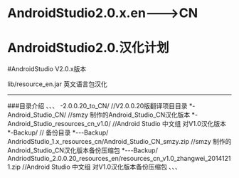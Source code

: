 # AndroidStudio2.0.x.en--->CN
# AndroidStudio2.0.汉化计划


#AndroidStudio V2.0.x版本

 lib/resource_en.jar 英文语言包汉化


---
###目录介绍
、、、
-2.0.0.20_to_CN/                            //V2.0.0.20版翻译项目目录
*-Android_Studio_CN/                         //smzy 制作的Android_Studio_CN汉化版本
*-Android_Studio_resources_cn_v1.0/          //Android Studio 中文组 对V1.0汉化版本
*-Backup/                                    // 备份目录
*---Backup/ AndriodStudio_1.x_resources_cn/Android_Studio_CN_smzy.zip                    //smzy 制作的Android_Studio_CN汉化版本备份压缩包
*---Backup/ AndriodStudio_2.0.0.20_resources_en/resources_cn_v1.0_zhangwei_20141211.zip  //Android Studio 中文组 对V1.0汉化版本备份压缩包
、、、
